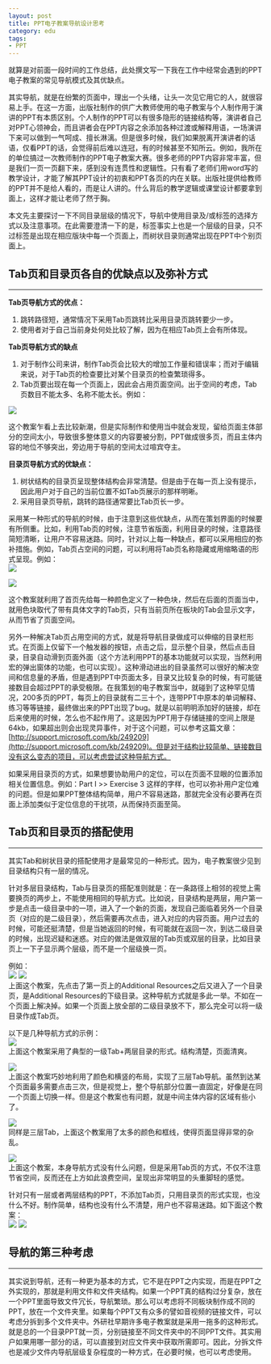 ```yaml
---
layout: post
title: PPT电子教案导航设计思考
category: edu
tags:
- PPT
---
```

就算是对前面一段时间的工作总结，此处撰文写一下我在工作中经常会遇到的PPT电子教案的常见导航模式及其优缺点。
<!--more-->

其实导航，就是在纷繁的页面中，理出一个头绪，让头一次见它用它的人，就很容易上手。在这一方面，出版社制作的供广大教师使用的电子教案与个人制作用于演讲的PPT有本质区别。个人制作的PPT可以有很多隐形的链接结构等，演讲者自己对PPT心领神会，而且讲者会在PPT内容之余添加各种过渡或解释用语，一场演讲下来可以做到一气呵成、擅长淋漓。但是很多时候，我们如果脱离开演讲者的话语，仅看PPT的话，会觉得前后难以连冠，有的时候甚至不知所云。例如，我所在的单位搞过一次教师制作的PPT电子教案大赛。很多老师的PPT内容非常丰富，但是我们一页一页翻下来，感到没有连贯性和逻辑性。只有看了老师们用word写的教学设计，才能了解其PPT设计的初衷和PPT各页的内在关联。出版社提供给教师的PPT并不是给人看的，而是让人讲的。什么背后的教学逻辑或课堂设计都要拿到面上，这样才能让老师了然于胸。

本文先主要探讨一下不同目录层级的情况下，导航中使用目录及/或标签的选择方式以及注意事项。在此需要澄清一下的是，标签事实上也是一个层级的目录，只不过标签是出现在相应版块中每一个页面上，而树状目录则通常出现在PPT中个别页面上。

## Tab页和目录页各自的优缺点以及弥补方式
<hr>

**Tab页导航方式的优点：**

1. 跳转路径短，通常情况下采用Tab页跳转比采用目录页跳转要少一步。
2. 使用者对于自己当前身处何处比较了解，因为在相应Tab页上会有所体现。


**Tab页导航方式的缺点**

1. 对于制作公司来讲，制作Tab页会比较大的增加工作量和错误率；而对于编辑来说，对于Tab页的检查要比对某个目录页的检查繁琐得多。
2. Tab页要出现在每一个页面上，因此会占用页面空间。出于空间的考虑，Tab页数目不能太多、名称不能太长。例如：

<img src="http://pic.yupoo.com/fantaghiro_v/DxM9ZKzf/gHg0Y.jpg"><br>

这个教案乍看上去比较新潮，但是实际制作和使用当中就会发现，留给页面主体部分的空间太小，导致很多整体意义的内容要被分割，PPT做成很多页，而且主体内容的地位不够突出，旁边用于导航的空间太过喧宾夺主。

**目录页导航方式的优缺点：**

1. 树状结构的目录页呈现整体结构会非常清楚。但是由于在每一页上没有提示，因此用户对于自己的当前位置不如Tab页展示的那样明晰。
2. 采用目录页导航，跳转的路径通常要比Tab页长一步。

采用某一种形式的导航的时候，由于注意到这些优缺点，从而在策划界面的时候要有所侧重。比如，利用Tab页的时候，注意节省版面，利用目录的时候，注意路径简短清晰，让用户不容易迷路。同时，针对以上每一种缺点，都可以采用相应的弥补措施。例如，Tab页占空间的问题，可以利用将Tab页名称隐藏或用缩略语的形式呈现。例如：
<br>
<img src="http://pic.yupoo.com/fantaghiro_v/DxM9ZSYr/EsnlY.jpg">

<img src="http://pic.yupoo.com/fantaghiro_v/DxM9Zm4S/13n5tK.jpg"><br>

这个教案就利用了首页先给每一种颜色定义了一种色块，然后在后面的页面当中，就用色块取代了带有具体文字的Tab页，只有当前页所在板块的Tab会显示文字，从而节省了页面空间。

另外一种解决Tab页占用空间的方式，就是将导航目录做成可以伸缩的目录栏形式。在页面上仅留下一个触发器的按钮，点击之后，显示整个目录，然后点击目录，目录自动滑到页面外面（这个方法利用PPT的基本功能就可以实现，当然利用宏的弹出窗体的功能，也可以实现）。这种滑动进出的目录虽然可以很好的解决空间和信息量的矛盾，但是遇到PPT中页面太多，目录又比较复杂的时候，有可能链接数目会超过PPT的承受极限。在我策划的电子教案当中，就碰到了这种罕见情况，200多页的PPT，每页上的目录就有二三十个，连带PPT中原本的单词解释、练习等等链接，最终做出来的PPT出现了bug。就是以前明明添加好的链接，却在后来使用的时候，怎么也不起作用了。这是因为PPT用于存储链接的空间上限是64kb，如果超出则会出现灵异事件，对于这个问题，可以参考这篇文章：[http://support.microsoft.com/kb/249209](http://support.microsoft.com/kb/249209)。但是对于结构比较简单、链接数目没有这么变态的项目，可以考虑尝试这种导航方式。

如果采用目录页的方式，如果想要协助用户的定位，可以在页面不显眼的位置添加相关位置信息。例如：Part I >> Exercise 3 这样的字样，也可以弥补用户定位难的问题。但是如果PPT整体结构简单，用户不容易迷路，那就完全没有必要再在页面上添加类似于定位信息的干扰项，从而保持页面至简。

## Tab页和目录页的搭配使用
<hr>

其实Tab和树状目录的搭配使用才是最常见的一种形式。因为，电子教案很少见到目录结构只有一层的情况。

针对多层目录结构，Tab与目录页的搭配准则就是：在一条路径上相邻的视觉上需要换页的两步上，不能使用相同的导航方式。比如说，目录结构是两层，用户第一步是点击一级目录中的一项，进入了一个新的页面，发现自己面临着另外一个目录页（对应的是二级目录），然后需要再次点击，进入对应的内容页面。用户过去的时候，可能还挺清楚，但是当她返回的时候，有可能就在返回一次，到达二级目录的时候，出现迟疑和迷惑。对应的做法是做双层的Tab页或双层的目录，比如目录页上一下子显示两个层级，而不是一个层级换一页。

例如：<br>
<img src="http://pic.yupoo.com/fantaghiro_v/DxM9W9r2/Ru37Q.jpg">
<img src="http://pic.yupoo.com/fantaghiro_v/DxM9VZp9/OYXCa.jpg"><br>
上面这个教案，先点击了第一页上的Additional Resources之后又进入了一个目录页，是Additional Resources的下级目录。这种导航方式就是多此一举。不如在一个页面上解决掉。如果一个页面上放全部的二级目录放不下，那么完全可以将一级目录作成Tab页。

以下是几种导航方式的示例：<br>
<img src="http://pic.yupoo.com/fantaghiro_v/DxM9X5pi/XyBwm.jpg"><br>
上面这个教案采用了典型的一级Tab+两层目录的形式。结构清楚，页面清爽。

<img src="http://pic.yupoo.com/fantaghiro_v/DxM9Xgfq/9U4yd.jpg"><br>
上面这个教案巧妙地利用了颜色和横竖的布局，实现了三层Tab导航。虽然到达某个页面最多需要点击三次，但是视觉上，整个导航部分位置一直固定，好像是在同一个页面上切换一样。但是这个教案也有问题，就是中间主体内容的区域有些小了。

<img src="http://pic.yupoo.com/fantaghiro_v/DxM9YQuh/medium.jpg"><br>
同样是三层Tab，上面这个教案用了太多的颜色和框线，使得页面显得非常的杂乱。

<img src="http://pic.yupoo.com/fantaghiro_v/DxM9WKGs/medium.jpg"><br>
上面这个教案，本身导航方式没有什么问题，但是采用Tab页的方式，不仅不注意节省空间，反而还在上方如此浪费空间，呈现出非常明显的头重脚轻的感觉。

针对只有一层或者两层结构的PPT，不添加Tab页，只用目录页的形式实现，也没什么不好。制作简单，结构也没有什么不清楚，用户也不容易迷路。如下面这个教案：<br>
<img src="http://pic.yupoo.com/fantaghiro_v/DztrzqAA/V1wVb.jpg">
<img src="http://pic.yupoo.com/fantaghiro_v/Dztrznlt/2HcJg.jpg"><br>

## 导航的第三种考虑
<hr>

其实说到导航，还有一种更为基本的方式，它不是在PPT之内实现，而是在PPT之外实现的，那就是利用文件和文件夹结构。如果一个PPT真的结构过分复杂，放在一个PPT里面导致文件冗长，导航繁琐。那么可以考虑将不同板块制作成不同的PPT，放在一个文件夹里。如果每个PPT又有众多的譬如音视频的链接文件，可以考虑分拆到多个文件夹中。外研社早期许多电子教案就是采用一拖多的这种形式。就是总的一个目录PPT就一页，分别链接至不同文件夹中的不同PPT文件。其实用户如果用哪一部分的话，可以直接到对应文件夹中获取所需即可。因此，分拆文件也是减少文件内导航层级复杂程度的一种方式，在必要时候，也可以考虑使用。

